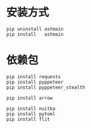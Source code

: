 # 安装方式

    pip uninstall astmain
    pip install   astmain

# 依赖包

    pip install requests
    pip install pyppeteer
    pip install pyppeteer_stealth

    pip install arrow

    pip install nuitka
    pip install pytoml
    pip install flit
